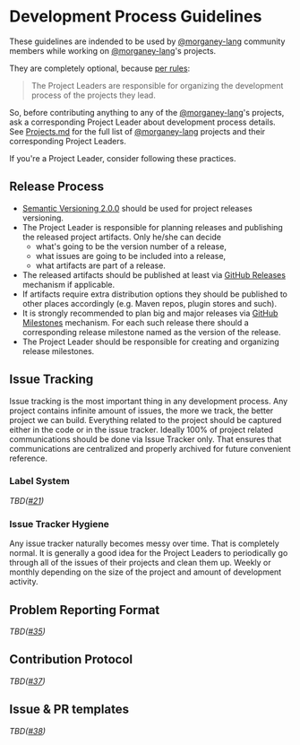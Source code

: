 # Development Process Guidelines

These guidelines are indended to be used by [@morganey-lang] community
members while working on [@morganey-lang]'s projects.

They are completely optional, because [per rules](README.md#becoming-a-project-leader):

> The Project Leaders are responsible for organizing the development process of the projects they lead.

So, before contributing anything to any of the [@morganey-lang]'s projects, ask a corresponding Project Leader about development process details. See [Projects.md](Projects.md) for the full list of [@morganey-lang] projects and their corresponding Project Leaders.

If you're a Project Leader, consider following these practices.

## Release Process

- [Semantic Versioning 2.0.0][semver] should be used for project releases versioning.
- The Project Leader is responsible for planning releases and publishing the released project artifacts. Only he/she can decide
  * what's going to be the version number of a release,
  * what issues are going to be included into a release,
  * what artifacts are part of a release.
- The released artifacts should be published at least via [GitHub Releases](github-releases) mechanism if applicable.
- If artifacts require extra distribution options they should be published to other places accordingly (e.g. Maven repos, plugin stores and such).
- It is strongly recommended to plan big and major releases via [GitHub Milestones](github-milestones) mechanism. For each such release there should a corresponding release milestone named as the version of the release.
- The Project Leader should be responsible for creating and organizing release milestones.

## Issue Tracking

Issue tracking is the most important thing in any development process. Any project contains infinite amount of issues, the more we track, the better project we can build. Everything related to the project should be captured either in the code or in the issue tracker. Ideally 100% of project related communications should be done via Issue Tracker only. That ensures that communications are centralized and properly archived for future convenient reference.

### Label System ###

*TBD([#21])*

### Issue Tracker Hygiene ###

Any issue tracker naturally becomes messy over time. That is completely normal. It is generally a good idea for the Project Leaders to periodically go through all of the issues of their projects and clean them up. Weekly or monthly depending on the size of the project and amount of development activity.

## Problem Reporting Format

*TBD([#35])*

## Contribution Protocol

*TBD([#37])*

## Issue & PR templates

*TBD([#38])*

[@morganey-lang]: https://github.com/morganey-lang
[#35]: https://github.com/morganey-lang/community/issues/35
[#21]: https://github.com/morganey-lang/community/issues/21
[#37]: https://github.com/morganey-lang/community/issues/37
[#38]: https://github.com/morganey-lang/community/issues/38
[semver]: http://semver.org/
[github-milestones]: https://help.github.com/articles/creating-and-editing-milestones-for-issues-and-pull-requests/
[github-releases]: https://help.github.com/articles/creating-releases/
